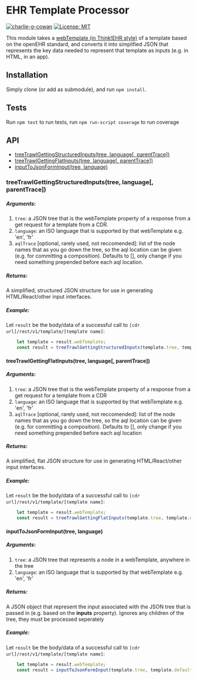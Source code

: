 # EHR Template Processor
[![charlie-g-cowan](https://circleci.com/gh/charlie-g-cowan/ehr-template-processor/tree/master.svg?style=svg)](https://circleci.com/gh/charlie-g-cowan/ehr-template-processor)
[![License: MIT](https://img.shields.io/badge/License-MIT-yellow.svg)](https://github.com/ihaze111/orthoPROMS/blob/master/LICENSE)

This module takes a [webTemplate (in Think!EHR style)](https://gitlab.better.care/better-docs/tools-docs/blob/master/form-specification/form-specification.adoc) of a template based on the openEHR standard, and converts it into simplified JSON that represents the key data needed to represent that template as inputs (e.g. in HTML, in an app).

## Installation
Simply clone (or add as submodule), and run `npm install`.

## Tests
Run `npm test` to run tests, run `npm run-script coverage` to run coverage

## API
- [treeTrawlGettingStructuredInputs(tree, language[, parentTrace])](#treeTrawlGettingStructuredInputs)
- [treeTrawlGettingFlatInputs(tree, language[, parentTrace])](#treeTrawlGettingFlatInputs)
- [inputToJsonFormInput(tree, language)](#inputToJsonFormInput)

### <a id="treeTrawlGettingStructuredInputs">treeTrawlGettingStructuredInputs(tree, language[, parentTrace])</a>
##### Arguments:
1. `tree`: a JSON tree that is the webTemplate property of a response from a get request for a template from a CDR.
2. `language`:  an ISO language that is supported by that webTemplate e.g. 'en', 'fr'
3. `aqlTrace` \[optional, rarely used, not reccomended\]: list of the node names that as you go down the tree, so the aql location can be given (e.g. for committing a composition). Defaults to [], only change if you need something prepended before each aql location.
##### Returns:
A simplified, structured JSON structure for use in generating HTML/React/other input interfaces.
##### Example:
Let `result` be the body/data of a successful call to `[cdr url]/rest/v1/template/[template name]`:
```js
    let template = result.webTemplate;
    const result = treeTrawlGettingStructuredInputs(template.tree, template.defaultLanguage);
```

#### <a id="treeTrawlGettingFlatInputs">treeTrawlGettingFlatInputs(tree, language[, parentTrace])</a>
##### Arguments:
1. `tree`: a JSON tree that is the webTemplate property of a response from a get request for a template from a CDR
2. `language`:  an ISO language that is supported by that webTemplate e.g. 'en', 'fr'
3. `aqlTrace` \[optional, rarely used, not reccomended\]: list of the node names that as you go down the tree, so the aql location can be given (e.g. for committing a composition). Defaults to [], only change if you need something prepended before each aql location
##### Returns:
A simplified, flat JSON structure for use in generating HTML/React/other input interfaces.
##### Example:
Let `result` be the body/data of a successful call to `[cdr url]/rest/v1/template/[template name]`:
```js
    let template = result.webTemplate;
    const result = treeTrawlGettingFlatInputs(template.tree, template.defaultLanguage);
```

#### <a id="inputToJsonFormInput">inputToJsonFormInput(tree, language)</a>
##### Arguments:
1. `tree`: a JSON tree that represents a node in a webTemplate, anywhere in the tree
2. `language`:  an ISO language that is supported by that webTemplate e.g. 'en', 'fr'
##### Returns:
A JSON object that represent the input associated with the JSON tree that is passed in (e.g. based on the **inputs** property). Ignores any children of the tree, they must be processed seperately
##### Example:
Let `result` be the body/data of a successful call to `[cdr url]/rest/v1/template/[template name]`:
```js
    let template = result.webTemplate;
    const result = inputToJsonFormInput(template.tree, template.defaultLanguage); // returns the inputs associated with the top of the tree
```
